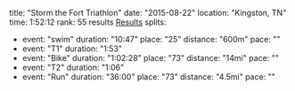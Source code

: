 title: "Storm the Fort Triathlon"
date: "2015-08-22"
location: "Kingston, TN"
time: 1:52:12
rank: 55
results [Results](http://racedayevents.net/files/5814/4027/3715/UPDATED_2015_STF_SPRINT_TRASITIONS_AND_SPLITS.txt)
splits:
  - event: "swim"
    duration: "10:47"
    place: "25"
    distance: "600m"
    pace: ""
  - event: "T1"
    duration: "1:53"
  - event: "Bike"
    duration: "1:02:28"
    place: "73"
    distance: "14mi"
    pace: ""
  - event: "T2"
    duration: "1:06"
  - event: "Run"
    duration: "36:00"
    place: "73"
    distance: "4.5mi"
    pace: ""
